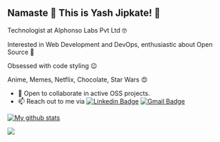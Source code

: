 ## Namaste :pray: This is Yash Jipkate! :robot:

Technologist at Alphonso Labs Pvt Ltd :nerd_face:

Interested in Web Development and DevOps, enthusiastic about Open Source :star_struck:

Obsessed with code styling :wink: 

Anime, Memes, Netflix, Chocolate, Star Wars :heart_eyes:

- 👯 Open to collaborate in active OSS projects.
- 📫 Reach out to me via [![Linkedin Badge](https://img.shields.io/badge/-LinkedIn-blue?style=flat-square&logo=Linkedin&logoColor=white&link=https://www.linkedin.com/in/yashjipkate/)](https://www.linkedin.com/in/yashjipkate/) [![Gmail Badge](https://img.shields.io/badge/-Gmail-d14836?style=flat-square&logo=Gmail&logoColor=white&link=mailto:yashjipkate@gmail.com)](mailto:yashjipkate@gmail.com)

[![My github stats](https://github-readme-stats.vercel.app/api?username=YashJipkate)](https://github.com/YashJipkate/github-readme-stats)

![](https://komarev.com/ghpvc/?username=YashJipkate&color=brightgreen)
<!--
**YashJipkate/YashJipkate** is a ✨ _special_ ✨ repository because its `README.md` (this file) appears on your GitHub profile.

Here are some ideas to get you started:

- 🔭 I’m currently working on ...
- 🌱 I’m currently learning ...
- 👯 I’m looking to collaborate on ...
- 🤔 I’m looking for help with ...
- 💬 Ask me about ...
- 📫 How to reach me: ...
- 😄 Pronouns: ...
- ⚡ Fun fact: ...
-->
